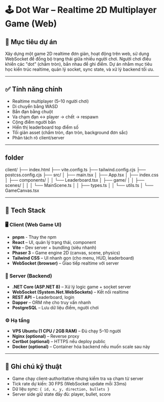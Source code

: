 # 🕹️ Dot War – Realtime 2D Multiplayer Game (Web)

## 📌 Mục tiêu dự án

Xây dựng một game 2D realtime đơn giản, hoạt động trên web, sử dụng WebSocket để đồng bộ trạng thái giữa nhiều người chơi. Người chơi điều khiển các "dot" (chấm tròn), bắn nhau để ghi điểm. Dự án nhằm mục tiêu học kiến trúc realtime, quản lý socket, sync state, và xử lý backend tối ưu.

---

## ✅ Tính năng chính

- Realtime multiplayer (5–10 người chơi)
- Di chuyển bằng WASD
- Bắn đạn bằng chuột
- Va chạm đạn ↔ player → chết → respawn
- Cộng điểm người bắn
- Hiển thị leaderboard top điểm số
- Tối giản asset (chấm tròn, đạn tròn, background đơn sắc)
- Phân tách rõ client/server

---
## folder 
client/
├── index.html
├── vite.config.ts
├── tailwind.config.cjs
├── postcss.config.cjs
├── src/
│   ├── main.tsx
│   ├── App.tsx
│   ├── index.css
│   ├── components/
│   │   └── Leaderboard.tsx
│   ├── game/
│   │   ├── scenes/
│   │   │   └── MainScene.ts
│   │   ├── types.ts
│   │   └── utils.ts
│   └── GameCanvas.tsx

---

## 🧱 Tech Stack



### 🖥️ Client (Web Game UI)
- **pnpm** - Thay the npm
- **React** – UI, quản lý trạng thái, component
- **Vite** – Dev server + bundling (siêu nhanh)
- **Phaser 3** – Game engine 2D (canvas, scene, physics)
- **Tailwind CSS** – UI nhanh gọn (cho menu, HUD, leaderboard)
- **WebSocket (browser)** – Giao tiếp realtime với server

### 🔌 Server (Backend)

- **.NET Core (ASP.NET 8)** – Xử lý logic game + socket server
- **WebSocket (System.Net.WebSockets)** – Kết nối realtime
- **REST API** – Leaderboard, login
- **Dapper** – ORM nhẹ cho truy vấn nhanh
- **PostgreSQL** – Lưu dữ liệu điểm, người chơi

### ⚙️ Hạ tầng

- **VPS Ubuntu (1 CPU / 2GB RAM)** – Đủ chạy 5–10 người
- **Nginx (optional)** – Reverse proxy
- **Certbot (optional)** – HTTPS nếu deploy public
- **Docker (optional)** – Container hóa backend nếu muốn scale sau này
---


## 🧠 Ghi chú kỹ thuật

- Game chạy client-authoritative nhưng kiểm tra va chạm từ server
- Tick rate dự kiến: 30 FPS (WebSocket update mỗi 33ms)
- Dữ liệu sync: `{ id, x, y, direction, bullets }`
- Server side giữ state đầy đủ: player, bullet, score